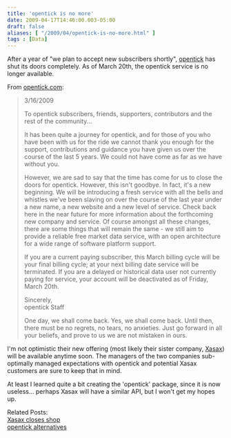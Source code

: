 ```yaml
---
title: 'opentick is no more'
date: 2009-04-17T14:46:00.003-05:00
draft: false
aliases: [ "/2009/04/opentick-is-no-more.html" ]
tags : [Data]
---
```


After a year of "we plan to accept new subscribers shortly", [opentick](http://www.opentick.com/) has shut its doors completely. As of March 20th, the opentick service is no longer available.  
  
From [opentick.com](http://www.opentick.com/):  
  

> 3/16/2009  
>   
> To opentick subscribers, friends, supporters, contributors and the rest of the community...  
>   
> It has been quite a journey for opentick, and for those of you who have been with us for the ride we cannot thank you enough for the support, contributions and guidance you have given us over the course of the last 5 years. We could not have come as far as we have without you.  
>   
> However, we are sad to say that the time has come for us to close the doors for opentick. However, this isn't goodbye. In fact, it's a new beginning. We will be introducing a fresh service with all the bells and whistles we've been slaving on over the course of the last year under a new name, a new website and a new level of service. Check back here in the near future for more information about the forthcoming new company and service. Of course amongst all these changes, there are some things that will remain the same - we still aim to provide a reliable free market data service, with an open architecture for a wide range of software platform support.  
>   
> If you are a current paying subscriber, this March billing cycle will be your final billing cycle; at your next billing date service will be terminated. If you are a delayed or historical data user not currently paying for service, your account will be deactivated as of Friday, March 20th.  
>   
> Sincerely,  
> opentick Staff  
>   
> One day, we shall come back. Yes, we shall come back. Until then, there must be no regrets, no tears, no anxieties. Just go forward in all your beliefs, and prove to us we are not mistaken in ours.

  
I'm not optimistic their new offering (most likely their sister company, [Xasax](http://www.xasax.com/)) will be available anytime soon. The managers of the two companies sub-optimally managed expectations with opentick and potential Xasax customers are sure to keep that in mind.  
  
At least I learned quite a bit creating the 'opentick' package, since it is now useless... perhaps Xasax will have a similar API, but I won't get my hopes up.  
  
Related Posts:  
[Xasax closes shop](http://blog.fosstrading.com/2009/10/xasax-closes-shop.html)  
[opentick alternatives](http://blog.fosstrading.com/2009/11/opentick-alternatives.html)